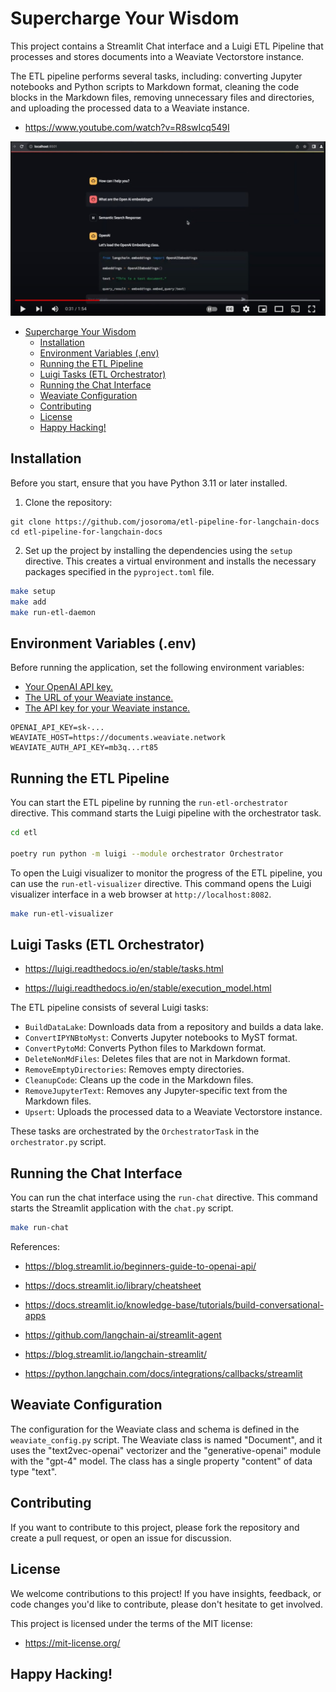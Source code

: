 # Supercharge Your Wisdom

This project contains a Streamlit Chat interface and a Luigi ETL Pipeline that processes and stores documents into a Weaviate Vectorstore instance.

The ETL pipeline performs several tasks, including: converting Jupyter notebooks and Python scripts to Markdown format, cleaning the code blocks in the Markdown files, removing unnecessary files and directories, and uploading the processed data to a Weaviate instance.

- https://www.youtube.com/watch?v=R8swIcq549I

[![Watch the video](./youtube.jpeg)](https://www.youtube.com/watch?v=R8swIcq549I)

- [Supercharge Your Wisdom](#supercharge-your-wisdom)
  - [Installation](#installation)
  - [Environment Variables (.env)](#environment-variables-env)
  - [Running the ETL Pipeline](#running-the-etl-pipeline)
  - [Luigi Tasks (ETL Orchestrator)](#luigi-tasks-etl-orchestrator)
  - [Running the Chat Interface](#running-the-chat-interface)
  - [Weaviate Configuration](#weaviate-configuration)
  - [Contributing](#contributing)
  - [License](#license)
  - [Happy Hacking!](#happy-hacking)

## Installation

Before you start, ensure that you have Python 3.11 or later installed.

1. Clone the repository:
```
git clone https://github.com/josoroma/etl-pipeline-for-langchain-docs
cd etl-pipeline-for-langchain-docs
```

2. Set up the project by installing the dependencies using the `setup` directive. This creates a virtual environment and installs the necessary packages specified in the `pyproject.toml` file.
```bash
make setup
make add
make run-etl-daemon
```

## Environment Variables (.env)

Before running the application, set the following environment variables:

- [Your OpenAI API key.](https://platform.openai.com/account/api-keys)
- [The URL of your Weaviate instance.](https://console.weaviate.cloud/)
- [The API key for your Weaviate instance.](https://console.weaviate.cloud/)

```
OPENAI_API_KEY=sk-...
WEAVIATE_HOST=https://documents.weaviate.network
WEAVIATE_AUTH_API_KEY=mb3q...rt85
```

## Running the ETL Pipeline

You can start the ETL pipeline by running the `run-etl-orchestrator` directive. This command starts the Luigi pipeline with the orchestrator task.
```bash
cd etl

poetry run python -m luigi --module orchestrator Orchestrator
```

To open the Luigi visualizer to monitor the progress of the ETL pipeline, you can use the `run-etl-visualizer` directive. This command opens the Luigi visualizer interface in a web browser at `http://localhost:8082`.
```bash
make run-etl-visualizer
```

## Luigi Tasks (ETL Orchestrator)

- https://luigi.readthedocs.io/en/stable/tasks.html

- https://luigi.readthedocs.io/en/stable/execution_model.html

The ETL pipeline consists of several Luigi tasks:

- `BuildDataLake`: Downloads data from a repository and builds a data lake.
- `ConvertIPYNBtoMyst`: Converts Jupyter notebooks to MyST format.
- `ConvertPytoMd`: Converts Python files to Markdown format.
- `DeleteNonMdFiles`: Deletes files that are not in Markdown format.
- `RemoveEmptyDirectories`: Removes empty directories.
- `CleanupCode`: Cleans up the code in the Markdown files.
- `RemoveJupyterText`: Removes any Jupyter-specific text from the Markdown files.
- `Upsert`: Uploads the processed data to a Weaviate Vectorstore instance.

These tasks are orchestrated by the `OrchestratorTask` in the `orchestrator.py` script.

## Running the Chat Interface

You can run the chat interface using the `run-chat` directive. This command starts the Streamlit application with the `chat.py` script.
```bash
make run-chat
```

References:

- https://blog.streamlit.io/beginners-guide-to-openai-api/

- https://docs.streamlit.io/library/cheatsheet

- https://docs.streamlit.io/knowledge-base/tutorials/build-conversational-apps

- https://github.com/langchain-ai/streamlit-agent

- https://blog.streamlit.io/langchain-streamlit/

- https://python.langchain.com/docs/integrations/callbacks/streamlit

## Weaviate Configuration

The configuration for the Weaviate class and schema is defined in the `weaviate_config.py` script. The Weaviate class is named "Document", and it uses the "text2vec-openai" vectorizer and the "generative-openai" module with the "gpt-4" model. The class has a single property "content" of data type "text".

## Contributing

If you want to contribute to this project, please fork the repository and create a pull request, or open an issue for discussion.

## License

We welcome contributions to this project! If you have insights, feedback, or code changes you'd like to contribute, please don't hesitate to get involved.

This project is licensed under the terms of the MIT license:

- https://mit-license.org/

## Happy Hacking!
